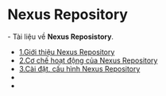 # Nexus Repository

\- Tài liệu về **Nexus Reposistory**.  

- [1.Giới thiệu Nexus Repository](docs/1.Gioi-thieu.md)
- [2.Cơ chế hoạt động của Nexus Repository](docs/2.Co-che-hoat-dong-nexus-repo.md)
- [3.Cài đặt, cấu hình Nexus Repository](3.Caidat-cauhinh-Nexus-repo.md)
- []()
- []()




